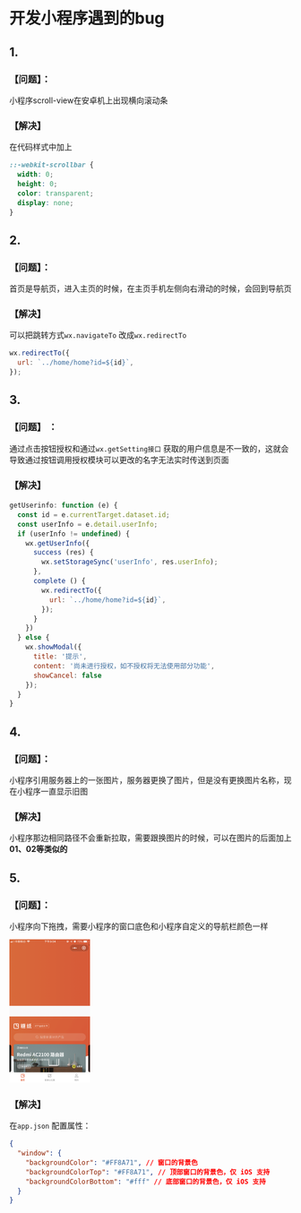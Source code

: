 # 开发小程序遇到的bug

## 1. 

### 【问题】：

小程序scroll-view在安卓机上出现横向滚动条

### 【解决】

在代码样式中加上

``` css
::-webkit-scrollbar {
  width: 0;
  height: 0;
  color: transparent;
  display: none;
}
```

## 2. 

### 【问题】：

首页是导航页，进入主页的时候，在主页手机左侧向右滑动的时候，会回到导航页

### 【解决】

可以把跳转方式`wx.navigateTo` 改成`wx.redirectTo`

``` js
wx.redirectTo({
  url: `../home/home?id=${id}`,
});
```

## 3.

### 【问题】 ：

通过点击按钮授权和通过`wx.getSetting接口` 获取的用户信息是不一致的，这就会导致通过按钮调用授权模块可以更改的名字无法实时传送到页面

### 【解决】

```js
getUserinfo: function (e) {
  const id = e.currentTarget.dataset.id;
  const userInfo = e.detail.userInfo;
  if (userInfo != undefined) {
    wx.getUserInfo({
      success (res) {
        wx.setStorageSync('userInfo', res.userInfo);
      },
      complete () {
        wx.redirectTo({
          url: `../home/home?id=${id}`,
        });
      }
    })
  } else {
    wx.showModal({
      title: '提示',
      content: '尚未进行授权，如不授权将无法使用部分功能',
      showCancel: false
    });
  }
}
```

## 4. 

### 【问题】：

小程序引用服务器上的一张图片，服务器更换了图片，但是没有更换图片名称，现在小程序一直显示旧图

### 【解决】

小程序那边相同路径不会重新拉取，需要跟换图片的时候，可以在图片的后面加上**01、02等类似的**

## 5. 

### 【问题】：

小程序向下拖拽，需要小程序的窗口底色和小程序自定义的导航栏颜色一样

<img src="img\效果图01.jpg" alt="效果图01" style="zoom:25%;" />

### 【解决】

在`app.json` 配置属性：

``` json
{
  "window": {
    "backgroundColor": "#FF8A71", // 窗口的背景色
    "backgroundColorTop": "#FF8A71", // 顶部窗口的背景色，仅 iOS 支持
    "backgroundColorBottom": "#fff" // 底部窗口的背景色，仅 iOS 支持
  }
}
```



